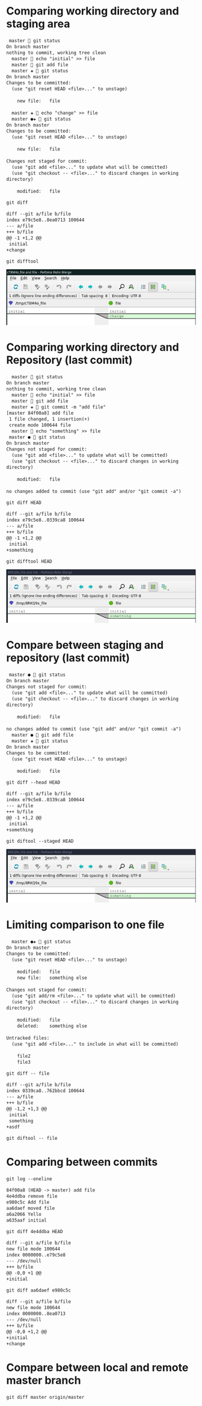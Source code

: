 # Comparing working directory and staging area

```
 master  git status
On branch master
nothing to commit, working tree clean
  master  echo "initial" >> file
  master  git add file
  master ✚  git status
On branch master
Changes to be committed:
  (use "git reset HEAD <file>..." to unstage)

	new file:   file

  master ✚  echo "change" >> file
  master ●✚  git status
On branch master
Changes to be committed:
  (use "git reset HEAD <file>..." to unstage)

	new file:   file

Changes not staged for commit:
  (use "git add <file>..." to update what will be committed)
  (use "git checkout -- <file>..." to discard changes in working directory)

	modified:   file

```

```
git diff
```

```
diff --git a/file b/file
index e79c5e8..8ea0713 100644
--- a/file
+++ b/file
@@ -1 +1,2 @@
 initial
+change
```

```
git difftool
```

![](../images/2019-01-21-22-00-56.png)

# Comparing working directory and Repository (last commit)

```
  master  git status       
On branch master
nothing to commit, working tree clean
  master  echo "initial" >> file
  master  git add file
  master ✚  git commit -m "add file"
[master 84f00a8] add file
 1 file changed, 1 insertion(+)
 create mode 100644 file
  master  echo "something" >> file
 master ●  git status
On branch master
Changes not staged for commit:
  (use "git add <file>..." to update what will be committed)
  (use "git checkout -- <file>..." to discard changes in working directory)

	modified:   file

no changes added to commit (use "git add" and/or "git commit -a")

```

```
git diff HEAD
```

```
diff --git a/file b/file
index e79c5e8..0339ca8 100644
--- a/file
+++ b/file
@@ -1 +1,2 @@
 initial
+something
```

```
git difftool HEAD
```

![](../images/2019-01-21-22-07-33.png)

# Compare between staging and repository (last commit)

```
 master ●  git status
On branch master
Changes not staged for commit:
  (use "git add <file>..." to update what will be committed)
  (use "git checkout -- <file>..." to discard changes in working directory)

	modified:   file

no changes added to commit (use "git add" and/or "git commit -a")
  master ●  git add file
  master ✚  git status
On branch master
Changes to be committed:
  (use "git reset HEAD <file>..." to unstage)

	modified:   file
```

```
git diff --head HEAD
```

```
diff --git a/file b/file
index e79c5e8..0339ca8 100644
--- a/file
+++ b/file
@@ -1 +1,2 @@
 initial
+something
```

```
git diftool --staged HEAD
```

![](../images/2019-01-21-22-07-33.png)

# Limiting comparison to one file

```
  master ●✚  git status
On branch master
Changes to be committed:
  (use "git reset HEAD <file>..." to unstage)

	modified:   file
	new file:   something else

Changes not staged for commit:
  (use "git add/rm <file>..." to update what will be committed)
  (use "git checkout -- <file>..." to discard changes in working directory)

	modified:   file
	deleted:    something else

Untracked files:
  (use "git add <file>..." to include in what will be committed)

	file2
	file3
```

```
git diff -- file
```

```
diff --git a/file b/file
index 0339ca8..762bbcd 100644
--- a/file
+++ b/file
@@ -1,2 +1,3 @@
 initial
 something
+asdf
```

```
git diftool -- file
```

# Comparing between commits

```
git log --oneline
```

```
84f00a8 (HEAD -> master) add file
4e4ddba remove file
e980c5c Add file
aa6daef moved file
a6a2066 Yello
a635aaf initial
```

```
git diff 4e4ddba HEAD
```

```
diff --git a/file b/file
new file mode 100644
index 0000000..e79c5e8
--- /dev/null
+++ b/file
@@ -0,0 +1 @@
+initial
```

```
git diff aa6daef e980c5c
```

```
diff --git a/file b/file
new file mode 100644
index 0000000..8ea0713
--- /dev/null
+++ b/file
@@ -0,0 +1,2 @@
+initial
+change
```

# Compare between local and remote master branch

```
git diff master origin/master
```